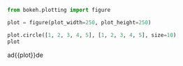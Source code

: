 ```python
from bokeh.plotting import figure

plot = figure(plot_width=250, plot_height=250)
```

```python display
plot.circle([1, 2, 3, 4, 5], [1, 2, 3, 4, 5], size=10)
plot
```

ad{{plot}}de

